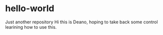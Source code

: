 # hello-world
Just another repository
Hi this is Deano, hoping to take back some control learining how to use this.
